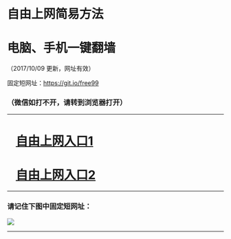 ﻿# 自由上网简易方法

# 电脑、手机一键翻墙

（2017/10/09 更新，网址有效）

固定短网址：https://git.io/free99

### （微信如打不开，请转到浏览器打开）


***





# &nbsp;&nbsp; <a href="http://ft1464216858.fwq-tz-1001.info/fwqtz01.html?t=100900121 " target="_blank">自由上网入口1</a>
# &nbsp;&nbsp; <a href="http://ft554222349.fwq-tz-1002.info/fwqtz02.html?t=100900114581 " target="_blank">自由上网入口2</a>
***

### 请记住下图中固定短网址：

<img src="https://s3-us-west-2.amazonaws.com/fwq-1001/yjfq-20170905okok.png" /> 


***


